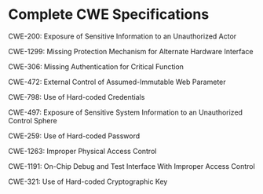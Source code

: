

# Complete CWE Specifications

CWE-200: Exposure of Sensitive Information to an Unauthorized Actor

CWE-1299: Missing Protection Mechanism for Alternate Hardware Interface

CWE-306: Missing Authentication for Critical Function

CWE-472: External Control of Assumed-Immutable Web Parameter

CWE-798: Use of Hard-coded Credentials

CWE-497: Exposure of Sensitive System Information to an Unauthorized Control Sphere

CWE-259: Use of Hard-coded Password

CWE-1263: Improper Physical Access Control

CWE-1191: On-Chip Debug and Test Interface With Improper Access Control

CWE-321: Use of Hard-coded Cryptographic Key